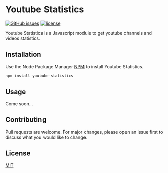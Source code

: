 # Youtube Statistics

[![GitHub issues](https://img.shields.io/github/issues/rafaellaurindo/youtube-statistics-js.svg)](https://github.com/rafaellaurindo/youtube-statistics-js/issues)
[![license](https://img.shields.io/github/license/rafaellaurindo/youtube-statistics-js.svg)](http://spdx.org/licenses/MIT)

Youtube Statistics is a Javascript module to get youtube channels and videos statistics.

## Installation

Use the Node Package Manager [NPM](http://npmjs.com) to install Youtube Statistics.

```bash
npm install youtube-statistics
```

## Usage

Come soon...

## Contributing

Pull requests are welcome. For major changes, please open an issue first to discuss what you would like to change.

## License

[MIT](https://github.com/rafaellaurindo/youtube-statistics-js/blob/master/LICENSE)